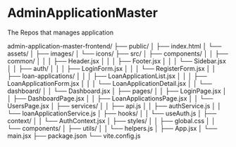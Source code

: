 # AdminApplicationMaster
The Repos that manages application 

admin-application-master-frontend/
├── public/
│   ├── index.html
│   └── assets/
│       ├── images/
│       └── icons/
├── src/
│   ├── components/
│   │   ├── common/
│   │   │   ├── Header.jsx
│   │   │   ├── Footer.jsx
│   │   │   └── Sidebar.jsx
│   │   ├── auth/
│   │   │   ├── LoginForm.jsx
│   │   │   └── RegisterForm.jsx
│   │   ├── loan-applications/
│   │   │   ├── LoanApplicationList.jsx
│   │   │   ├── LoanApplicationForm.jsx
│   │   │   └── LoanApplicationDetail.jsx
│   │   └── dashboard/
│   │       └── Dashboard.jsx
│   ├── pages/
│   │   ├── LoginPage.jsx
│   │   ├── DashboardPage.jsx
│   │   ├── LoanApplicationsPage.jsx
│   │   └── UsersPage.jsx
│   ├── services/
│   │   ├── api.js
│   │   ├── authService.js
│   │   └── loanApplicationService.js
│   ├── hooks/
│   │   └── useAuth.js
│   ├── context/
│   │   └── AuthContext.jsx
│   ├── styles/
│   │   ├── global.css
│   │   └── components/
│   ├── utils/
│   │   └── helpers.js
│   ├── App.jsx
│   └── main.jsx
├── package.json
└── vite.config.js
